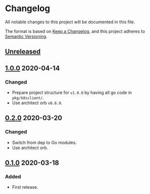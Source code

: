 # Changelog

All notable changes to this project will be documented in this file.

The format is based on [Keep a Changelog](https://keepachangelog.com/en/1.0.0/),
and this project adheres to [Semantic Versioning](https://semver.org/spec/v2.0.0.html).



## [Unreleased]



## [1.0.0] 2020-04-14

### Changed

- Prepare project structure for `v1.0.0` by having all go code in `pkg/k8sclient/`.
- Use architect orb `v0.8.9`.



## [0.2.0] 2020-03-20

### Changed

- Switch from dep to Go modules.
- Use architect orb.



## [0.1.0] 2020-03-18

### Added

- First release.



[Unreleased]: https://github.com/giantswarm/k8sclient/compare/v1.0.0...HEAD

[1.0.0]: https://github.com/giantswarm/k8sclient/compare/v0.2.0...1.0.0
[0.2.0]: https://github.com/giantswarm/k8sclient/compare/v0.1.0...0.2.0

[0.1.0]: https://github.com/giantswarm/k8sclient/releases/tag/v0.1.0
